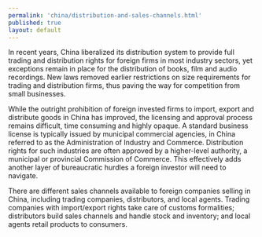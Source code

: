 ```yaml
--- 
permalink: 'china/distribution-and-sales-channels.html' 
published: true 
layout: default
---
```

In recent years, China liberalized its distribution system to provide full trading and distribution rights for foreign firms in most industry sectors, yet exceptions remain in place for the distribution of books, film and audio recordings. New laws removed earlier restrictions on size requirements for trading and distribution firms, thus paving the way for competition from small businesses.

While the outright prohibition of foreign invested firms to import, export and distribute goods in China has improved, the licensing and approval process remains difficult, time consuming and highly opaque. A standard business license is typically issued by municipal commercial agencies, in China referred to as the Administration of Industry and Commerce. Distribution rights for such industries are often approved by a higher-level authority, a municipal or provincial Commission of Commerce. This effectively adds another layer of bureaucratic hurdles a foreign investor will need to navigate.

There are different sales channels available to foreign companies selling in China, including trading companies, distributors, and local agents. Trading companies with import/export rights take care of customs formalities; distributors build sales channels and handle stock and inventory; and local agents retail products to consumers.
